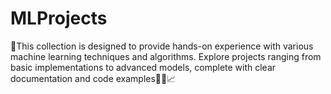 # MLProjects
🚀This collection is designed to provide hands-on experience with various machine learning techniques and algorithms. Explore projects ranging from basic implementations to advanced models, complete with clear documentation and code examples🚀🤖📈
